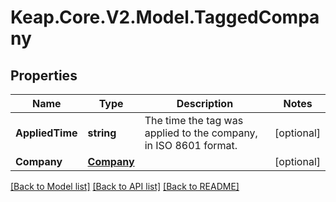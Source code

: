 # Keap.Core.V2.Model.TaggedCompany

## Properties

Name | Type | Description | Notes
------------ | ------------- | ------------- | -------------
**AppliedTime** | **string** | The time the tag was applied to the company, in ISO 8601 format. | [optional] 
**Company** | [**Company**](Company.md) |  | [optional] 

[[Back to Model list]](../README.md#documentation-for-models) [[Back to API list]](../README.md#documentation-for-api-endpoints) [[Back to README]](../README.md)

